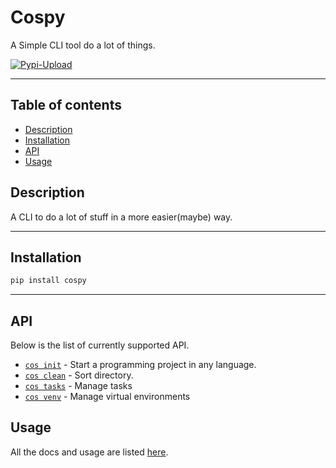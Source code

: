 <link rel="shortcut icon" type="image/x-icon" href="favicon.ico">

# Cospy
A Simple CLI tool do a lot of things.

[![Pypi-Upload](https://github.com/Adwaith-Rajesh/cospy/actions/workflows/python-publish.yml/badge.svg)](https://github.com/Adwaith-Rajesh/cospy/actions/workflows/python-publish.yml)
___
## Table of contents
  - [Description](#DESCRIPTION)
  - [Installation](#INSTALLATION)
  - [API](#API)
  - [Usage](#USAGE)


## Description
A CLI to do a lot of stuff in a more easier(maybe) way. 
___

## Installation
```bash
pip install cospy
```
___
## API

Below is the list of currently supported API.

* [`cos init`](https://github.com/Adwaith-Rajesh/cospy/blob/master/docs/README.md#init)  - Start a programming project in any language.
* [`cos clean`](https://github.com/Adwaith-Rajesh/cospy/blob/master/docs/README.md#clean) - Sort directory.
* [`cos tasks`](https://github.com/Adwaith-Rajesh/cospy/blob/master/docs/README.md#tasks) - Manage tasks
* [`cos venv`](https://github.com/Adwaith-Rajesh/cospy/blob/master/docs/README.md#venv) - Manage virtual environments

## Usage
All the docs and usage are listed [here](https://adwaith-rajesh.github.io/cospy/docs/).
